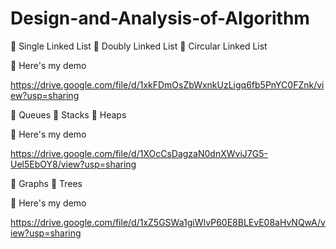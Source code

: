 # Design-and-Analysis-of-Algorithm
🔗 Single Linked List 🔗 Doubly Linked List 🔗 Circular Linked List

📌 Here's my demo

https://drive.google.com/file/d/1xkFDmOsZbWxnkUzLigq6fb5PnYC0FZnk/view?usp=sharing

🔗 Queues 🔗 Stacks 🔗 Heaps

📌 Here's my demo

https://drive.google.com/file/d/1XOcCsDagzaN0dnXWviJ7G5-Uel5EbOY8/view?usp=sharing

🔗 Graphs 🔗 Trees

📌 Here's my demo

https://drive.google.com/file/d/1xZ5GSWa1giWIvP60E8BLEvE08aHvNQwA/view?usp=sharing
